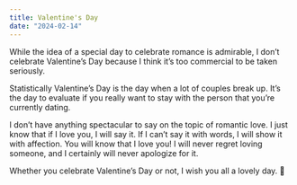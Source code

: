 ```yaml
---
title: Valentine's Day
date: "2024-02-14"
---
```


While the idea of a special day to celebrate romance is admirable, I don’t celebrate Valentine’s Day because I think it’s too commercial to be taken seriously.

Statistically Valentine’s Day is the day when a lot of couples break up.  It’s the day to evaluate if you really want to stay with the person that you’re currently dating.

I don’t have anything spectacular to say on the topic of romantic love. I just know that if I love you, I will say it. If I can’t say it with words, I will show it with affection. You will know that I love you! I will never regret loving someone, and I certainly will never apologize for it.

Whether you celebrate Valentine’s Day or not, I wish you all a lovely day. 💝
